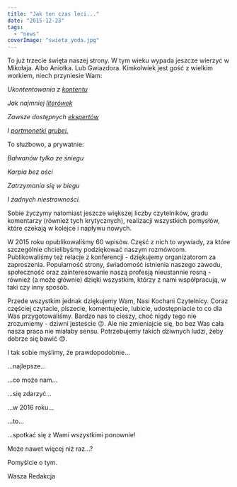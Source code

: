 ```yaml
---
title: "Jak ten czas leci..."
date: "2015-12-23"
tags:
  - "news"
coverImage: "swieta_yoda.jpg"
---
```


To już trzecie święta naszej strony. W tym wieku wypada jeszcze wierzyć w
Mikołaja. Albo Aniołka. Lub Gwiazdora. Kimkolwiek jest gość z wielkim workiem,
niech przyniesie Wam:

_Ukontentowania z [kontentu](http://techwriter.pl/langlydz-part-najn/)_

_Jak najmniej [literówek](http://techwriter.pl/literowki/)_

_Zawsze dostępnych [ekspertów](http://techwriter.pl/kim-jest-sme/)_

_I [portmonetki grubej.](http://techwriter.pl/category/news/oferty-pracy/)_

To służbowo, a prywatnie:

_Bałwanów tylko ze śniegu_

_Karpia bez ości_

_Zatrzymania się w biegu_

_I żadnych niestrawności._

Sobie życzymy natomiast jeszcze większej liczby czytelników, gradu komentarzy
(również tych krytycznych), realizacji wszystkich pomysłów, które czekają w
kolejce i napływu nowych.

W 2015 roku opublikowaliśmy 60 wpisów. Część z nich to wywiady, za które
szczególnie chcielibyśmy podziękować naszym rozmówcom. Publikowaliśmy też
relacje z konferencji - dziękujemy organizatorom za zaproszenia. Popularność
strony, świadomość istnienia naszego zawodu, społeczność oraz zainteresowanie
naszą profesją nieustannie rosną - również (a może głównie) dzięki wszystkim,
którzy z nami współpracują, w taki czy inny sposób.

Przede wszystkim jednak dziękujemy Wam, Nasi Kochani Czytelnicy. Coraz częściej
czytacie, piszecie, komentujecie, lubicie, udostępniacie to co dla Was
przygotowaliśmy. Bardzo nas to cieszy, choć nigdy tego nie zrozumiemy - dziwni
jesteście 😉. Ale nie zmieniajcie się, bo bez Was cała nasza praca nie miałaby
sensu. Potrzebujemy takich dziwnych ludzi, żeby dobrze się bawić 😊.

I tak sobie myślimy, że prawdopodobnie...

...najlepsze...

...co może nam...

...się zdarzyć...

...w 2016 roku...

...to...

...spotkać się z Wami wszystkimi ponownie!

Może nawet więcej niż raz...?

Pomyślcie o tym.

Wasza Redakcja
